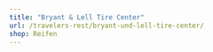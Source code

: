 ```yaml
---
title: "Bryant & Lell Tire Center"
url: /travelers-rest/bryant-und-lell-tire-center/
shop: Reifen
---
```

